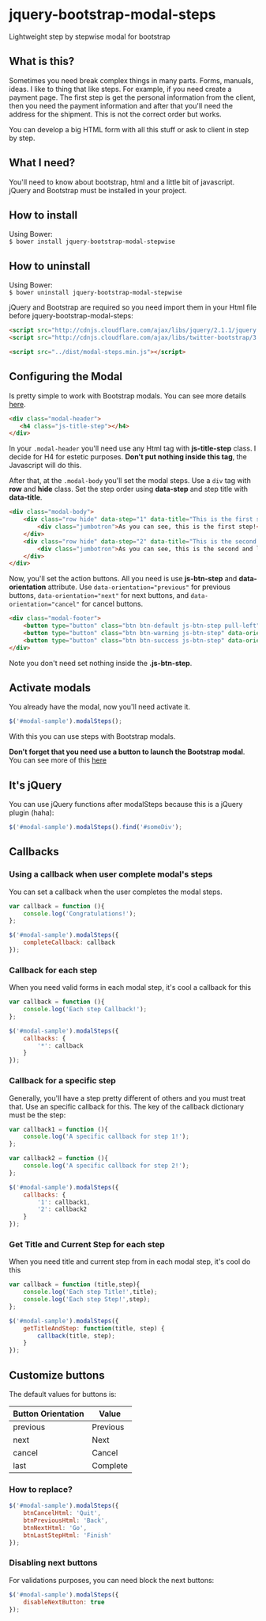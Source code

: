 # jquery-bootstrap-modal-steps
Lightweight step by stepwise modal for bootstrap

## What is this?
Sometimes you need break complex things in many parts. Forms, manuals, ideas. I like to thing that like steps. 
For example, if you need create a payment page. The first step is get the personal information from the client, 
then you need the payment information and after that you'll need the address for the shipment. 
This is not the correct order but works.

You can develop a big HTML form with all this stuff or ask to client in step by step.

## What I need?
You'll need to know about bootstrap, html and a little bit of javascript.
jQuery and Bootstrap must be installed in your project.

## How to install

Using Bower:  
`$ bower install jquery-bootstrap-modal-stepwise`


## How to uninstall

Using Bower:  
`$ bower uninstall jquery-bootstrap-modal-stepwise`

jQuery and Bootstrap are required so you need import them in your Html file before jquery-bootstrap-modal-steps:

```html
<script src="http://cdnjs.cloudflare.com/ajax/libs/jquery/2.1.1/jquery.min.js"></script>
<script src="http://cdnjs.cloudflare.com/ajax/libs/twitter-bootstrap/3.2.0/js/bootstrap.min.js"></script>

<script src="../dist/modal-steps.min.js"></script>
```

## Configuring the Modal

Is pretty simple to work with Bootstrap modals. You can see more details [here](http://getbootstrap.com/javascript/#modals).
 ```html
<div class="modal-header">
    <h4 class="js-title-step"></h4>
</div>
```

In your `.modal-header` you'll need use any Html tag with **js-title-step** class. I decide for H4 for estetic purposes.
**Don't put nothing inside this tag**, the Javascript will do this.

After that, at the `.modal-body` you'll set the modal steps. Use a `div` tag with **row** and **hide** class.
Set the step order using **data-step** and step title with **data-title**.
```html
<div class="modal-body">
    <div class="row hide" data-step="1" data-title="This is the first step!">
        <div class="jumbotron">As you can see, this is the first step!</div>
    </div>
    <div class="row hide" data-step="2" data-title="This is the second and last step!">
        <div class="jumbotron">As you can see, this is the second and last step!</div>
    </div>
</div>
```

Now, you'll set the action buttons. All you need is use **js-btn-step** and **data-orientation** attribute.
Use `data-orientation="previous"` for previous buttons, `data-orientation="next"` for next buttons, and 
`data-orientation="cancel"` for cancel buttons.

```html
<div class="modal-footer">
    <button type="button" class="btn btn-default js-btn-step pull-left" data-orientation="cancel" data-dismiss="modal"></button>
    <button type="button" class="btn btn-warning js-btn-step" data-orientation="previous"></button>
    <button type="button" class="btn btn-success js-btn-step" data-orientation="next"></button>
</div>
```
Note you don't need set nothing inside the **.js-btn-step**.

## Activate modals

You already have the modal, now you'll need activate it.

```javascript
$('#modal-sample').modalSteps();
```

With this you can use steps with Bootstrap modals.

**Don't forget that you need use a button to launch the Bootstrap modal**.
You can see more of this [here](http://getbootstrap.com/javascript/#modals-usage)

## It's jQuery
You can use jQuery functions after modalSteps because this is a jQuery plugin (haha):
```javascript
$('#modal-sample').modalSteps().find('#someDiv');
```

## Callbacks
### Using a callback when user complete modal's steps
You can set a callback when the user completes the modal steps.

```javascript
var callback = function (){
    console.log('Congratulations!');
};

$('#modal-sample').modalSteps({
    completeCallback: callback
});
```

### Callback for each step
When you need valid forms in each modal step, it's cool a callback for this
```javascript
var callback = function (){
    console.log('Each step Callback!');
};

$('#modal-sample').modalSteps({
    callbacks: {
        '*': callback
    }
});
```

### Callback for a specific step
Generally, you'll have a step pretty different of others and you must treat that.
Use an specific callback for this. The key of the callback dictionary must be the step:
```javascript
var callback1 = function (){
    console.log('A specific callback for step 1!');
};

var callback2 = function (){
    console.log('A specific callback for step 2!');
};

$('#modal-sample').modalSteps({
    callbacks: {
        '1': callback1,
        '2': callback2
    }
});
```


### Get Title and Current Step for each step
When you need title and current step from in each modal step, it's cool do this
```javascript
var callback = function (title,step){
    console.log('Each step Title!',title);
    console.log('Each step Step!',step);
};

$('#modal-sample').modalSteps({
    getTitleAndStep: function(title, step) {
        callback(title, step);
    }
});
```


## Customize buttons
The default values for buttons is:

Button Orientation | Value
------------------ | -------
previous|Previous
next|Next
cancel|Cancel
last|Complete

### How to replace?
```javascript
$('#modal-sample').modalSteps({
    btnCancelHtml: 'Quit',
    btnPreviousHtml: 'Back',
    btnNextHtml: 'Go',
    btnLastStepHtml: 'Finish'
});
```

### Disabling next buttons
For validations purposes, you can need block the next buttons:
```javascript
$('#modal-sample').modalSteps({
    disableNextButton: true
});
```
